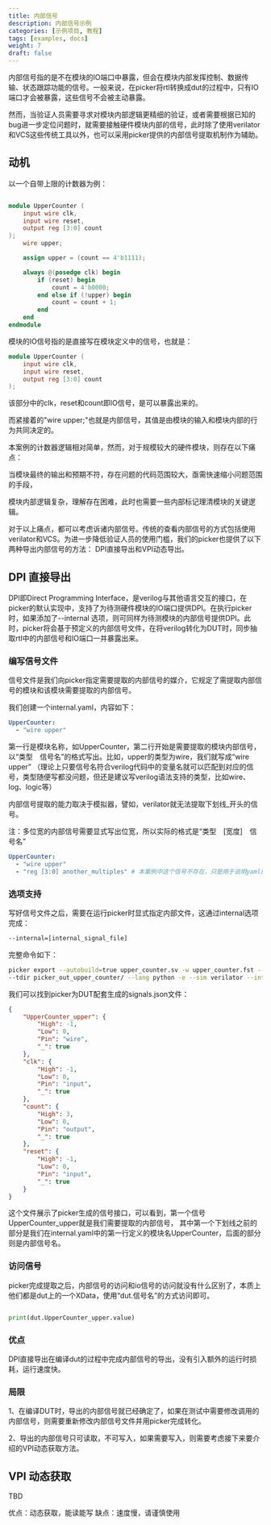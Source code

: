 ```yaml
---
title: 内部信号
description: 内部信号示例
categories: [示例项目, 教程] 
tags: [examples, docs]
weight: 7
draft: false
---
```


内部信号指的是不在模块的IO端口中暴露，但会在模块内部发挥控制、数据传输、状态跟踪功能的信号。一般来说，在picker将rtl转换成dut的过程中，只有IO端口才会被暴露，这些信号不会被主动暴露。

然而，当验证人员需要寻求对模块内部逻辑更精细的验证，或者需要根据已知的bug进一步定位问题时，就需要接触硬件模块内部的信号，此时除了使用verilator和VCS这些传统工具以外，也可以采用picker提供的内部信号提取机制作为辅助。 

## 动机

以一个自带上限的计数器为例：

```verilog

module UpperCounter (
    input wire clk,           
    input wire reset,         
    output reg [3:0] count   
);
    wire upper;

    assign upper = (count == 4'b1111);

    always @(posedge clk) begin
        if (reset) begin
            count = 4'b0000;
        end else if (!upper) begin
            count = count + 1;
        end
    end
endmodule

```

模块的IO信号指的是直接写在模块定义中的信号，也就是：

```verilog
module UpperCounter (
    input wire clk,           
    input wire reset,         
    output reg [3:0] count   
);
```

该部分中的clk，reset和count即IO信号，是可以暴露出来的。

而紧接着的"wire upper;"也就是内部信号，其值是由模块的输入和模块内部的行为共同决定的。

本案例的计数器逻辑相对简单，然而，对于规模较大的硬件模块，则存在以下痛点：

当模块最终的输出和预期不符，存在问题的代码范围较大，亟需快速缩小问题范围的手段，

模块内部逻辑复杂，理解存在困难，此时也需要一些内部标记理清模块的关键逻辑。

对于以上痛点，都可以考虑诉诸内部信号。传统的查看内部信号的方式包括使用verilator和VCS。为进一步降低验证人员的使用门槛，我们的picker也提供了以下两种导出内部信号的方法：
DPI直接导出和VPI动态导出。

## DPI 直接导出

DPI即Direct Programming Interface，是verilog与其他语言交互的接口，在picker的默认实现中，支持了为待测硬件模块的IO端口提供DPI。在执行picker时，如果添加了\-\-internal
选项，则可同样为待测模块的内部信号提供DPI。此时，picker将会基于预定义的内部信号文件，在将verilog转化为DUT时，同步抽取rtl中的内部信号和IO端口一并暴露出来。

### 编写信号文件

信号文件是我们向picker指定需要提取的内部信号的媒介，它规定了需提取内部信号的模块和该模块需要提取的内部信号。

我们创建一个internal\.yaml，内容如下：

```yaml
UpperCounter:
  - "wire upper"
```

第一行是模块名称，如UpperCounter，第二行开始是需要提取的模块内部信号，以“类型&emsp;信号名”的格式写出。比如，upper的类型为wire，我们就写成“wire&emsp;upper”
（理论上只要信号名符合verilog代码中的变量名就可以匹配到对应的信号，类型随便写都没问题，但还是建议写verilog语法支持的类型，比如wire、log、logic等）

内部信号提取的能力取决于模拟器，譬如，verilator就无法提取下划线\_开头的信号。

注：多位宽的内部信号需要显式写出位宽，所以实际的格式是“类型&emsp;\[宽度\]&emsp;信号名”

```yaml
UpperCounter:
  - "wire upper"
  - "reg [3:0] another_multiples" # 本案例中这个信号不存在，只是用于说明yaml的格式
```

### 选项支持

写好信号文件之后，需要在运行picker时显式指定内部文件，这通过internal选项完成：

```bash
--internal=[internal_signal_file]
```

完整命令如下：

```bash
picker export --autobuild=true upper_counter.sv -w upper_counter.fst --sname UpperCounter \
--tdir picker_out_upper_counter/ --lang python -e --sim verilator --internal=internal.yaml

```

我们可以找到picker为DUT配套生成的signals.json文件：

```json
{
    "UpperCounter_upper": {
        "High": -1,
        "Low": 0,
        "Pin": "wire",
        "_": true
    },
    "clk": {
        "High": -1,
        "Low": 0,
        "Pin": "input",
        "_": true
    },
    "count": {
        "High": 3,
        "Low": 0,
        "Pin": "output",
        "_": true
    },
    "reset": {
        "High": -1,
        "Low": 0,
        "Pin": "input",
        "_": true
    }
}
```

这个文件展示了picker生成的信号接口，可以看到，第一个信号UpperCounter\_upper就是我们需要提取的内部信号，
其中第一个下划线之前的部分是我们在internal\.yaml中的第一行定义的模块名UpperCounter，后面的部分则是内部信号名。

### 访问信号

picker完成提取之后，内部信号的访问和io信号的访问就没有什么区别了，本质上他们都是dut上的一个XData，使用“dut\.信号名”的方式访问即可。

```python

print(dut.UpperCounter_upper.value)

```

### 优点

DPI直接导出在编译dut的过程中完成内部信号的导出，没有引入额外的运行时损耗，运行速度快。

### 局限

1、在编译DUT时，导出的内部信号就已经确定了，如果在测试中需要修改调用的内部信号，则需要重新修改内部信号文件并用picker完成转化。

2、导出的内部信号只可读取，不可写入，如果需要写入，则需要考虑接下来要介绍的VPI动态获取方法。

## VPI 动态获取

TBD

优点：动态获取，能读能写
缺点：速度慢，请谨慎使用

